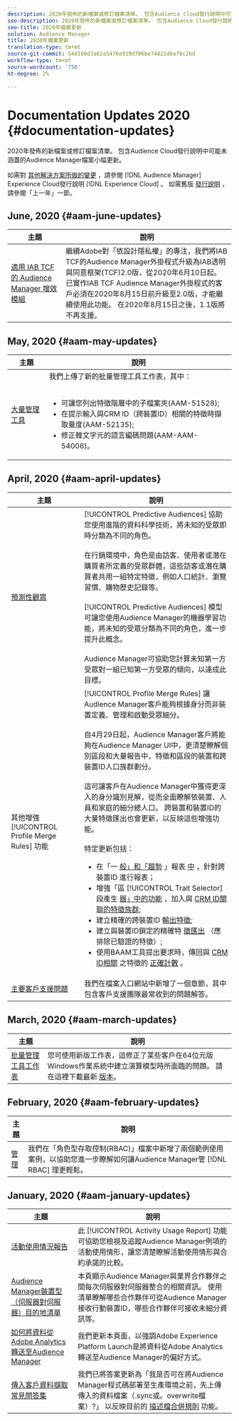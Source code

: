 ```yaml
---
description: 2020年發佈的新檔案或修訂檔案清單。 包含Audience Cloud發行說明中可能未涵蓋的Audience Manager檔案小幅更新。
seo-description: 2020年發佈的新檔案或修訂檔案清單。 包含Audience Cloud發行說明中可能未涵蓋的Audience Manager檔案小幅更新。
seo-title: 2020年檔案更新
solution: Audience Manager
title: 2020年檔案更新
translation-type: tm+mt
source-git-commit: 54d108d3ab2a5476e919d706be74821d6ef8c2bd
workflow-type: tm+mt
source-wordcount: '750'
ht-degree: 2%

---
```



# Documentation Updates 2020 {#documentation-updates}

2020年發佈的新檔案或修訂檔案清單。 包含Audience Cloud發行說明中可能未涵蓋的Audience Manager檔案小幅更新。

如需對 [其他解決方案所做的變更](https://docs.adobe.com/content/help/en/release-notes/experience-cloud/current.html) ，請參閱 [!DNL Audience Manager] Experience Cloud發行說明 [!DNL Experience Cloud] 。 如需舊版 [發行說明](../docs-updates/docs-2019.md) ，請參閱「上一年」一節。

## June, 2020 {#aam-june-updates}

| 主題 | 說明 |
|---- |----|
| [適用 IAB TCF 的 Audience Manager 增效模組 ](../overview/data-security-and-privacy/aam-iab-plugin.md) | 繼續Adobe對「依設計隱私權」的專注，我們將IAB TCF的Audience Manager外掛程式升級為IAB透明與同意框架(TCF)2.0版，從2020年6月10日起。 已實作IAB TCF Audience Manager外掛程式的客戶必須在2020年8月15日前升級至2.0版，才能繼續使用此功能。 在2020年8月15日之後，1.1版將不再支援。 |

## May, 2020 {#aam-may-updates}

| 主題 | 說明 |
|---- |----|
| [大量管理工具](/help/using/reference/bulk-management-tools/bulk-management-intro.md) | 我們上傳了新的批量管理工具工作表，其中： <br><br><ul><li>可讓您列出特徵階層中的子檔案夾(AAM-51528);</li><li>在提示輸入與CRM ID（跨裝置ID）相關的特徵時擷取量度(AAM-52135);</li><li>修正韓文字元的語言編碼問題(AAM-AAM-54006)。</li></ul> |

## April, 2020 {#aam-april-updates}

| 主題 | 說明 |
|---- |----|
| [預測性觀眾](../features/algorithmic-models/predictive-audiences.md) | [!UICONTROL Predictive Audiences] 協助您使用進階的資料科學技術，將未知的受眾即時分類為不同的角色。 <br><br> 在行銷環境中，角色是由訪客、使用者或潛在購買者所定義的受眾群體，這些訪客或潛在購買者共用一組特定特徵，例如人口統計、瀏覽習慣、購物歷史記錄等。<br><br>[!UICONTROL Predictive Audiences] 模型可讓您使用Audience Manager的機器學習功能，將未知的受眾分類為不同的角色，進一步提升此概念。 <br><br>Audience Manager可協助您計算未知第一方受眾對一組已知第一方受眾的傾向，以達成此目標。 |
| 其他增強 [!UICONTROL Profile Merge Rules] 功能 | [!UICONTROL Profile Merge Rules] 讓Audience Manager客戶能夠根據身分而非裝置定義、管理和啟動受眾細分。 <br><br> 自4月29日起，Audience Manager客戶將能夠在Audience Manager UI中，更清楚瞭解個別區段和大量報告中，特徵和區段的裝置和跨裝置ID人口族群劃分。 <br><br> 這可讓客戶在Audience Manager中獲得更深入的身分識別見解，從而全面瞭解依裝置、人員和家庭的細分總人口。 跨裝置和裝置ID的大量特徵匯出也會更新，以反映這些增強功能。<br><br>  特定更新包括： <ul><li>在「一 [般」和「趨勢](../reference/ids-in-aam.md) 」報表 [中](../reporting/general-reports.md) ，針對跨裝置ID [](../reporting/trend-reports.md) 進行報表；</li><li>增強「區 [!UICONTROL Trait Selector] 段產生 [器」中的功能](../features/segments/segment-builder.md) ，加入與 [CRM ID關聯的特徵族群](../reference/ids-in-aam.md);</li><li>建立精確的跨裝置ID [輸出特徵](../reference/ids-in-aam.md);</li><li>建立與裝置ID鎖定的精確特 [徵匯出](../reference/ids-in-aam.md) （應排除已驗證的特徵）;</li><li>使用BAAM工具提出要求時，傳回與 [CRM ID相關](../reference/ids-in-aam.md) 之特徵的 [正確計數](../reference/bulk-management-tools/bulk-management-intro.md) 。</li></ul> |
| [主要客戶支援問題](../support-issues/support-issues-overview.md) | 我們在檔案入口網站中新增了一個章節，其中包含客戶支援團隊最常收到的問題解答。 |

## March, 2020 {#aam-march-updates}

| 主題 | 說明 |
|---- |----|
| [批量管理工具工作表](../reference/bulk-management-tools/bulk-management-intro.md) | 您可使用新版工作表，這修正了某些客戶在64位元版Windows作業系統中建立演算模型時所面臨的問題。 請在這裡下載最新 [版本](../reference/bulk-management-tools/assets/BAAAM_V2_20200311.xlsm)。 |

## February, 2020 {#aam-february-updates}

| 主題 | 說明 |
|---- |----|
| [管理](../features/administration/administration-overview.md#use-cases) | 我們在「角色型存取控制(RBAC)」檔案中新增了兩個範例使用案例，以協助您進一步瞭解如何讓Audience Manager管 [!DNL RBAC] 理更輕鬆。 |

## January, 2020 {#aam-january-updates}

| 主題 | 說明 |
|--- |----|
| [活動使用情況報告](../features/administration/activity-usage-reporting.md) | 此 [!UICONTROL Activity Usage Report] 功能可協助您檢視及追蹤Audience Manager例項的活動使用情形，讓您清楚瞭解活動使用情形與合約承諾的比較。 |
| [Audience Manager裝置型（伺服器對伺服器）目的地清單](/help/using/features/destinations/device-based-destinations-list.md) | 本頁顯示Audience Manager與業界合作夥伴之間每次伺服器對伺服器整合的相關資訊。 使用清單瞭解哪些合作夥伴可從Audience Manager接收行動裝置ID，哪些合作夥伴可接收未細分資訊等。 |
| [如何將資料從Adobe Analytics轉送至Audience Manager](../integration/integration-other-solutions/audience-management-module.md) | 我們更新本頁面，以強調Adobe Experience Platform Launch是將資料從Adobe Analytics轉送至Audience Manager的偏好方式。 |
| [傳入客戶資料擷取常見問答集](/help/using/faq/faq-inbound-data-ingestion.md) | 我們已將答案更新為「我是否可在將Audience Manager程式碼部署至生產環境之前，先上傳傳入的資料檔案（.sync或。overwrite檔案）?」 以反映目前的 [描述檔合併規則](/help/using/features/profile-merge-rules/merge-rule-targeting-options.md) 功能。 |
